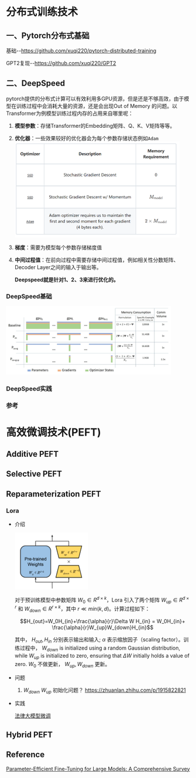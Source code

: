 # 分布式训练技术

## 一、Pytorch分布式基础

基础--https://github.com/xuqi220/pytorch-distributed-training

GPT2复现--https://github.com/xuqi220/GPT2

## 二、DeepSpeed
pytorch提供的分布式计算可以有效利用多GPU资源，但是还是不够高效，由于模型在训练过程中会消耗大量的资源，还是会出现Out of Memory 的问题。以Transformer为例模型训练过程内存的占用来自哪里呢：

1. **模型参数**：存储Transformer的Embedding矩阵、Q、K、V矩阵等等。
2. **优化器**：一些效果较好的优化器会为每个参数存储状态例如`Adam`
    <img src="./asset/optimizer_mem.png" style="width:450px">

3. **梯度**：需要为模型每个参数存储梯度值
4. **中间过程值**：在前向过程中需要存储中间过程值，例如相关性分数矩阵、Decoder Layer之间的输入于输出等。

    **Deepspeed就是针对1、2、3来进行优化的。**

### DeepSpeed基础

  <img src="./asset/ds_mem.png" style="width:450px">

### DeepSpeed实践

### 参考
  

# 高效微调技术(PEFT)

## Additive PEFT

## Selective PEFT

## Reparameterization PEFT

### Lora
* 介绍
  
    <img src="./asset/lora.png" style="width:200px">
  
  对于预训练模型中参数矩阵 $W_0\in R^{d\times k}$，Lora 引入了两个矩阵 $W_{up}\in R^{d\times r}$ 和 $W_{down}\in R^{r\times k}$，其中 $r\ll min(k,d)$。计算过程如下：

    $$H_{out}=W_0H_{in}+\frac{\alpha}{r}\Delta W H_{in} = W_0H_{in}+ \frac{\alpha}{r}W_{up}W_{down}H_{in}$$
    
    其中， $H_{out},H_{in}$ 分别表示输出和输入; $\alpha$ 表示缩放因子（scaling factor）。训练过程中， $W_{down}$ is initialized using a random Gaussian distribution, while $W_{up}$ is initialized to zero, ensuring that $\Delta W$ initially holds a value of zero. $W_0$ 不做更新， $W_{up}, W_{down}$ 更新。
* 问题
  
  1.  $W_{down}$ $W_{up}$ 初始化问题？
   https://zhuanlan.zhihu.com/p/1915822821
* 实践
  
  [法律大模型微调](https://github.com/xuqi220/QLaw)
  

## Hybrid PEFT

## Reference
[Parameter-Efficient Fine-Tuning for Large Models: A Comprehensive Survey](https://openreview.net/forum?id=lIsCS8b6zj)
